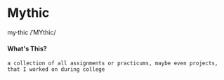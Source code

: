 # Mythic

my·thic /ˈMYthic/

#### What's This?

```
a collection of all assignments or practicums, maybe even projects, that I worked on during college
```